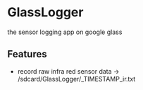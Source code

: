 GlassLogger
===========

the sensor logging app on google glass

## Features

* record raw infra red sensor data -> /sdcard/GlassLogger/\_TIMESTAMP\_ir.txt
